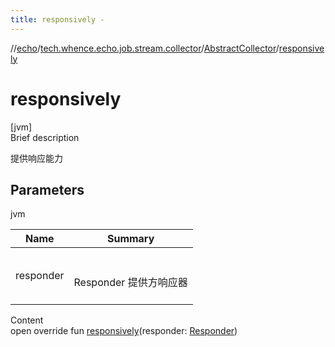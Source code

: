```yaml
---
title: responsively -
---
```

//[echo](../../index.md)/[tech.whence.echo.job.stream.collector](../index.md)/[AbstractCollector](index.md)/[responsively](responsively.md)



# responsively  
[jvm]  
Brief description  


提供响应能力



## Parameters  
  
jvm  
  
|  Name|  Summary| 
|---|---|
| responder| <br><br>Responder 提供方响应器<br><br>
  
  
Content  
open override fun [responsively](responsively.md)(responder: [Responder](../../tech.whence.echo.job.stream.provider/-responder/index.md))  



